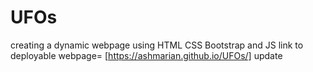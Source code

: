 # UFOs
creating a dynamic webpage using HTML CSS Bootstrap and JS
link to deployable webpage= [https://ashmarian.github.io/UFOs/]
update
